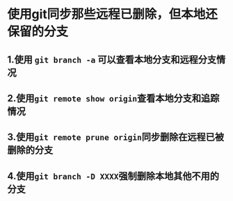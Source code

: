 # 使用git同步那些远程已删除，但本地还保留的分支

## 1.使用 `git branch -a` 可以查看本地分支和远程分支情况 

## 2.使用`git remote show origin`查看本地分支和追踪情况

## 3.使用`git remote prune origin`同步删除在远程已被删除的分支

## 4.使用`git branch -D XXXX`强制删除本地其他不用的分支
